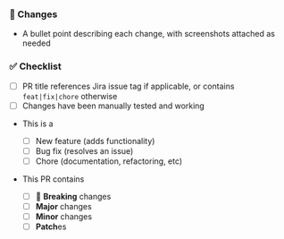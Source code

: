 ### 🌻 Changes

- A bullet point describing each change, with screenshots attached as needed

### ✅ Checklist

- [ ] PR title references Jira issue tag if applicable, or contains `feat|fix|chore` otherwise
- [ ] Changes have been manually tested and working

- This is a

  - [ ] New feature (adds functionality)
  - [ ] Bug fix (resolves an issue)
  - [ ] Chore (documentation, refactoring, etc)

- This PR contains

  - [ ] 🚨 **Breaking** changes
  - [ ] **Major** changes
  - [ ] **Minor** changes
  - [ ] **Patch**es
